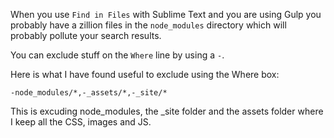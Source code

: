 When you use `Find in Files` with Sublime Text and you are using Gulp you probably have a zillion files in the `node_modules` directory which will probably pollute your search results.

You can exclude stuff on the `Where` line by using a `-`.

Here is what I have found useful to exclude using the Where box:

`-node_modules/*,-_assets/*,-_site/*`

This is excuding node_modules, the _site folder and the assets folder where I keep all the CSS, images and JS.
